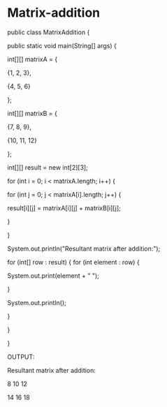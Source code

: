 # Matrix-addition
public class MatrixAddition {

public static void main(String[] args) {

int[][] matrixA = {

{1, 2, 3},

{4, 5, 6}

};

int[][] matrixB = {

{7, 8, 9},

{10, 11, 12}

};

int[][] result = new int[2][3];

for (int i = 0; i < matrixA.length; i++) {

for (int j = 0; j < matrixA[i].length; j++) {

result[i][j] = matrixA[i][j] + matrixB[i][j];

}

}

System.out.println("Resultant matrix after addition:");

for (int[] row : result) {
for (int element : row) {

System.out.print(element + " ");

}

System.out.println();

}

}

}

OUTPUT:

Resultant matrix after addition:

8 10 12

14 16 18
